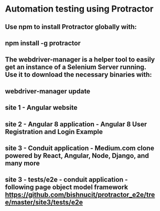# Automation testing using Protractor

Use npm to install Protractor globally with:
---------------------------------------------------------------------------------------------------------------------------
npm install -g protractor
---------------------------------------------------------------------------------------------------------------------------
The webdriver-manager is a helper tool to easily get an instance of a Selenium Server running. 
Use it to download the necessary binaries with:
---------------------------------------------------------------------------------------------------------------------------
webdriver-manager update
---------------------------------------------------------------------------------------------------------------------------
site 1 - Angular website
---------------------------------------------------------------------------------------------------------------------------
site 2 - Angular 8 application - Angular 8 User Registration and Login Example
---------------------------------------------------------------------------------------------------------------------------
site 3 - Conduit application - Medium.com clone powered by React, Angular, Node, Django, and many more
---------------------------------------------------------------------------------------------------------------------------
site 3 - tests/e2e - conduit application - following page object model framework
https://github.com/bishnucit/protractor_e2e/tree/master/site3/tests/e2e
---------------------------------------------------------------------------------------------------------------------------
